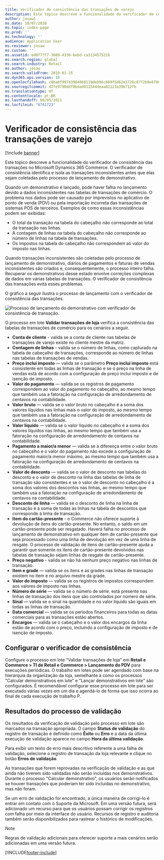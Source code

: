 ```yaml
---
title: Verificador de consistência das transações de varejo
description: Este tópico descreve a funcionalidade do verificador de consistência das transações no Dynamics 365 Commerce.
author: josaw1
ms.date: 10/07/2020
ms.topic: index-page
ms.prod: ''
ms.technology: ''
audience: Application User
ms.reviewer: josaw
ms.custom: ''
ms.assetid: ed0f77f7-3609-4330-bebd-ca3134575216
ms.search.region: global
ms.search.industry: Retail
ms.author: josaw
ms.search.validFrom: 2019-01-15
ms.dyn365.ops.version: 10
ms.openlocfilehash: c8ba0f99743984860119deb96c889f5d62e1728c8772b9e6786d371690b61489
ms.sourcegitcommit: 42fe9790ddf0bdad911544deaa82123a396712fb
ms.translationtype: HT
ms.contentlocale: pt-BR
ms.lasthandoff: 08/05/2021
ms.locfileid: "6741723"
---
```

# <a name="retail-transaction-consistency-checker"></a>Verificador de consistência das transações de varejo

[!include [banner](includes/banner.md)]

Este tópico descreve a funcionalidade do verificador de consistência das transações no Microsoft Dynamics 365 Commerce. O verificador de consistência identifica e isola as transações inconsistentes antes que elas sejam coletadas pelo processo de lançamento de demonstrativo.

Quando um demonstrativo é lançado, pode haver falha no lançamento devido a dados inconsistentes nas tabelas de transações de comércio. O problema nos dados pode ser causado por imprevistos no aplicativo de ponto de venda (PDV) ou pela importação incorreta das transações de sistemas POS de terceiros. Exemplos de como essas inconsistências podem ser exibidas: 

- O total da transação na tabela do cabeçalho não corresponde ao total da transação nas linhas.
- A contagem de linhas na tabela do cabeçalho não corresponde ao número de linhas na tabela de transações.
- Os impostos na tabela do cabeçalho não correspondem ao valor do imposto nas linhas. 

Quando transações inconsistentes são coletadas pelo processo de lançamento de demonstrativo, diários de pagamentos e faturas de vendas inconsistentes são criados e, consequentemente, o processo inteiro falha. Recuperar os demonstrativos desse estado envolve correções complexas de dados em várias tabelas de transações. O verificador de consistência das transações evita esses problemas.

O gráfico a seguir ilustra o processo de lançamento com o verificador de consistência das transações.

![Processo de lançamento do demonstrativo com verificador de consistência de transação.](./media/validchecker.png "Processo de lançamento do demonstrativo com verificador de consistência de transação de varejo")

O processo em lote **Validar transações de loja** verifica a consistência das tabelas de transações de comércio para os cenários a seguir.

- **Conta de cliente** - valida se a conta de cliente nas tabelas de transações de varejo existe no cliente mestre da matriz.
- **Contagem de linhas** - valida se o número de linhas, como capturado na tabela de cabeçalho de transações, corresponde ao número de linhas nas tabelas de transações de vendas.
- **Preço inclui imposto** — valida se o parâmetro **Preço inclui imposto** está consistente em todas as linhas de transação e se o preço na linha de vendas está de acordo com a configuração de preço inclui imposto e de isenção de imposto.
- **Valor do pagamento** — valida se os registros de pagamento correspondem ao valor do pagamento no cabeçalho, ao mesmo tempo que também usa a fatoração na configuração de arredondamento de centavos na contabilidade.
- **Valor bruto** — valida se o valor bruto no cabeçalho é a soma dos valores líquidos nas linhas mais o valor do imposto, ao mesmo tempo que também usa a fatoração na configuração de arredondamento de centavos na contabilidade.
- **Valor líquido** — valida se o valor líquido no cabeçalho é a soma dos valores líquidos nas linhas, ao mesmo tempo que também usa a fatoração na configuração de arredondamento de centavos na contabilidade.
- **Pagamento a maior/a menor** — valida se a diferença entre o valor bruto no cabeçalho e o valor do pagamento não excede a configuração de pagamento maior/a menor máximo, ao mesmo tempo que também usa a fatoração na configuração de arredondamento de centavos na contabilidade.
- **Valor de desconto** — valida se o valor de desconto nas tabelas do desconto e o valor de desconto na linha das tabelas de linha de transação são consistentes e se o valor de desconto no cabeçalho é a soma dos valores dos descontos nas linhas, ao mesmo tempo que também usa a fatoração na configuração de arredondamento de centavos na contabilidade.
- **Desconto de linha** — valida se o desconto de linha na linha de transação é a soma de todas as linhas na tabela de descontos que corresponde à linha de transação.
- **Item do cartão-presente** - o Commerce não oferece suporte à devolução de itens do cartão-presente. No entanto, o saldo em um cartão-presente pode ser resgatado. Haverá falha no processo de lançamento de demonstrativo em qualquer item de cartão-presente que seja processado como uma linha de devolução em vez de uma linha de resgate. O processo de validação de itens de cartão-presente ajuda a garantir que somente os itens de cartão-presente devolvidos nas tabelas de transação sejam linhas de resgate de cartão-presente.
- **Preço negativo** - valida se não há nenhum preço negativo nas linhas de transação.
- **Item e grade** — valida se os itens e as grades nas linhas de transação existem no item e no arquivo mestre da grade.
- **Valor do imposto** — valida se os registros de impostos correspondem aos valores de imposto nas linhas.
- **Número de série** — valida se o número de série. está presente nas linhas de transação dos itens que são controlados por número de série.
- **Sinal** — valida se o sinal na quantidade e no valor líquido são iguais em todas as linhas de transação.
- **Data comercial** — valida se os períodos financeiros para todas as datas comerciais para as transações estão abertos.
- **Encargos** — valida se o cabeçalho e o valor dos encargos da linha estão de acordo com o preço, incluindo a configuração de imposto e de isenção de imposto.

## <a name="set-up-the-consistency-checker"></a>Configurar o verificador de consistência

Configure o processo em lote "Validar transações de loja" em **Retail e Commerce \> TI de Retail e Commerce \> Lançamento do PDV** para execuções periódicas. O trabalho em lotes pode ser agendado com base na hierarquia da organização da loja, semelhante a como os processos "Calcular demonstrativos em lote" e "Lançar demonstrativos em lote" são configurados. É recomendável configurar esse processo em lote para ser executado várias vezes em um dia e agendá-lo de forma que isso ocorra ao final de cada execução de trabalho P.

## <a name="results-of-validation-process"></a>Resultados do processo de validação

Os resultados da verificação de validação pelo processo em lote são marcados na transação apropriada. O campo **Status de validação** do registro de transação é definido como **Êxito** ou **Erro** e a data da última execução de validação aparece no campo **Hora da última validação**.

Para exibir um texto de erro mais descritivo referente a uma falha de validação, selecione o registro de transação da loja relevante e clique no botão **Erros de validação**.

As transações que forem reprovadas na verificação de validação e as que ainda não tiverem sido validadas não serão incluídas nos demonstrativos. Durante o processo "Calcular demonstrativo", os usuários serão notificados se houver transações que poderiam ter sido incluídas no demonstrativo, mas não foram.

Se um erro de validação for encontrado, a única maneira de corrigi-lo é entrar em contato com o Suporte da Microsoft. Em uma versão futura, será adicionado um recurso para que os usuários possam corrigir os registros com falha por meio da interface do usuário. Recursos de registro e auditoria também serão disponibilizados para rastrear o histórico de modificações.

> [!NOTE]
> Regras de validação adicionais para oferecer suporte a mais cenários serão adicionadas em uma versão futura.


[!INCLUDE[footer-include](../includes/footer-banner.md)]